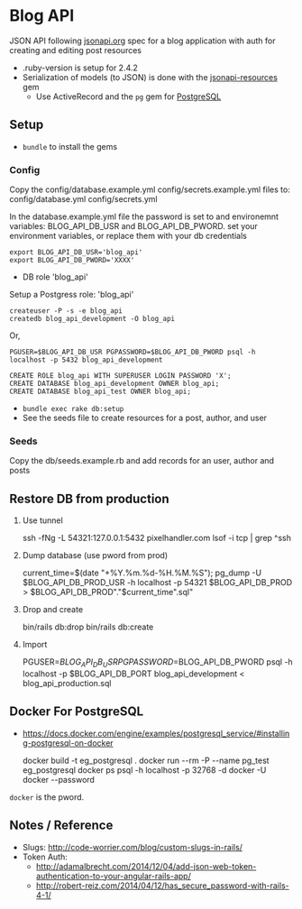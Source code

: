 # Blog API

JSON API following [jsonapi.org] spec for a blog application with auth for creating and editing post resources

* .ruby-version is setup for 2.4.2
* Serialization of models (to JSON) is done with the [jsonapi-resources] gem
  * Use ActiveRecord and the `pg` gem for [PostgreSQL]

## Setup

* `bundle` to install the gems

### Config

Copy the config/database.example.yml config/secrets.example.yml files to:
config/database.yml config/secrets.yml

In the database.example.yml file the password is set to and environemnt variables:
BLOG_API_DB_USR and BLOG_API_DB_PWORD. set your environment variables, or replace them
with your db credentials

    export BLOG_API_DB_USR='blog_api'
    export BLOG_API_DB_PWORD='XXXX'

* DB role 'blog_api'

Setup a Postgress role: 'blog_api'

    createuser -P -s -e blog_api
    createdb blog_api_development -O blog_api

Or,

    PGUSER=$BLOG_API_DB_USR PGPASSWORD=$BLOG_API_DB_PWORD psql -h localhost -p 5432 blog_api_development

    CREATE ROLE blog_api WITH SUPERUSER LOGIN PASSWORD 'X';
    CREATE DATABASE blog_api_development OWNER blog_api;
    CREATE DATABASE blog_api_test OWNER blog_api;


* `bundle exec rake db:setup`
* See the seeds file to create resources for a post, author, and user

### Seeds

Copy the db/seeds.example.rb and add records for an user, author and posts

## Restore DB from production

1) Use tunnel

    ssh -fNg -L 54321:127.0.0.1:5432 pixelhandler.com
    lsof -i tcp | grep ^ssh

2) Dump database (use pword from prod)

    current_time=$(date "+%Y.%m.%d-%H.%M.%S"); pg_dump -U $BLOG_API_DB_PROD_USR -h localhost -p 54321 $BLOG_API_DB_PROD > $BLOG_API_DB_PROD"."$current_time".sql"

3) Drop and create

    bin/rails db:drop
    bin/rails db:create

4) Import

    PGUSER=$BLOG_API_DB_USR PGPASSWORD=$BLOG_API_DB_PWORD psql -h localhost -p $BLOG_API_DB_PORT blog_api_development < blog_api_production.sql

## Docker For PostgreSQL

- https://docs.docker.com/engine/examples/postgresql_service/#installing-postgresql-on-docker

    docker build -t eg_postgresql .
    docker run --rm -P --name pg_test eg_postgresql
    docker ps
    psql -h localhost -p 32768 -d docker -U docker --password

`docker` is the pword.

## Notes / Reference

* Slugs: <http://code-worrier.com/blog/custom-slugs-in-rails/>
* Token Auth:
  * <http://adamalbrecht.com/2014/12/04/add-json-web-token-authentication-to-your-angular-rails-app/>
  * <http://robert-reiz.com/2014/04/12/has_secure_password-with-rails-4-1/>

[jsonapi.org]: http://jsonapi.org
[PostgreSQL]: http://www.postgresql.org
[jsonapi-resources]: https://github.com/cerebris/jsonapi-resources
